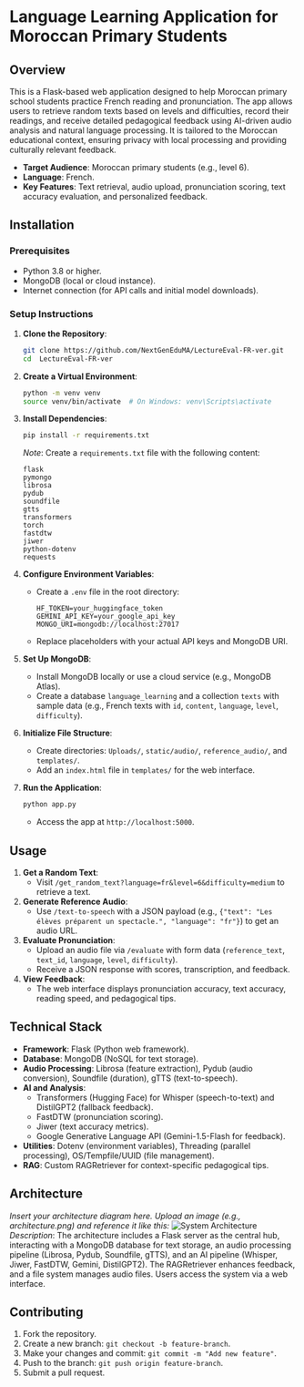 

# Language Learning Application for Moroccan Primary Students

## Overview
This is a Flask-based web application designed to help Moroccan primary school students practice French reading and pronunciation. The app allows users to retrieve random texts based on levels and difficulties, record their readings, and receive detailed pedagogical feedback using AI-driven audio analysis and natural language processing. It is tailored to the Moroccan educational context, ensuring privacy with local processing and providing culturally relevant feedback.

- **Target Audience**: Moroccan primary students (e.g., level 6).
- **Language**: French.
- **Key Features**: Text retrieval, audio upload, pronunciation scoring, text accuracy evaluation, and personalized feedback.

## Installation

### Prerequisites
- Python 3.8 or higher.
- MongoDB (local or cloud instance).
- Internet connection (for API calls and initial model downloads).

### Setup Instructions
1. **Clone the Repository**:
   ```bash
   git clone https://github.com/NextGenEduMA/LectureEval-FR-ver.git
   cd  LectureEval-FR-ver
   ```

2. **Create a Virtual Environment**:
   ```bash
   python -m venv venv
   source venv/bin/activate  # On Windows: venv\Scripts\activate
   ```

3. **Install Dependencies**:
   ```bash
   pip install -r requirements.txt
   ```
   *Note*: Create a `requirements.txt` file with the following content:
   ```
   flask
   pymongo
   librosa
   pydub
   soundfile
   gtts
   transformers
   torch
   fastdtw
   jiwer
   python-dotenv
   requests
   ```

4. **Configure Environment Variables**:
   - Create a `.env` file in the root directory:
     ```
     HF_TOKEN=your_huggingface_token
     GEMINI_API_KEY=your_google_api_key
     MONGO_URI=mongodb://localhost:27017
     ```
   - Replace placeholders with your actual API keys and MongoDB URI.

5. **Set Up MongoDB**:
   - Install MongoDB locally or use a cloud service (e.g., MongoDB Atlas).
   - Create a database `language_learning` and a collection `texts` with sample data (e.g., French texts with `id`, `content`, `language`, `level`, `difficulty`).

6. **Initialize File Structure**:
   - Create directories: `Uploads/`, `static/audio/`, `reference_audio/`, and `templates/`.
   - Add an `index.html` file in `templates/` for the web interface.

7. **Run the Application**:
   ```bash
   python app.py
   ```
   - Access the app at `http://localhost:5000`.

## Usage
1. **Get a Random Text**:
   - Visit `/get_random_text?language=fr&level=6&difficulty=medium` to retrieve a text.
2. **Generate Reference Audio**:
   - Use `/text-to-speech` with a JSON payload (e.g., `{"text": "Les élèves préparent un spectacle.", "language": "fr"}`) to get an audio URL.
3. **Evaluate Pronunciation**:
   - Upload an audio file via `/evaluate` with form data (`reference_text`, `text_id`, `language`, `level`, `difficulty`).
   - Receive a JSON response with scores, transcription, and feedback.
4. **View Feedback**:
   - The web interface displays pronunciation accuracy, text accuracy, reading speed, and pedagogical tips.

## Technical Stack
- **Framework**: Flask (Python web framework).
- **Database**: MongoDB (NoSQL for text storage).
- **Audio Processing**: Librosa (feature extraction), Pydub (audio conversion), Soundfile (duration), gTTS (text-to-speech).
- **AI and Analysis**: 
  - Transformers (Hugging Face) for Whisper (speech-to-text) and DistilGPT2 (fallback feedback).
  - FastDTW (pronunciation scoring).
  - Jiwer (text accuracy metrics).
  - Google Generative Language API (Gemini-1.5-Flash for feedback).
- **Utilities**: Dotenv (environment variables), Threading (parallel processing), OS/Tempfile/UUID (file management).
- **RAG**: Custom RAGRetriever for context-specific pedagogical tips.

## Architecture
*Insert your architecture diagram here. Upload an image (e.g., architecture.png) and reference it like this:*
![System Architecture](LectureEval-FR\FR-EVAL-ARCHITECHTURE.png)
*Description*: The architecture includes a Flask server as the central hub, interacting with a MongoDB database for text storage, an audio processing pipeline (Librosa, Pydub, Soundfile, gTTS), and an AI pipeline (Whisper, Jiwer, FastDTW, Gemini, DistilGPT2). The RAGRetriever enhances feedback, and a file system manages audio files. Users access the system via a web interface.

## Contributing
1. Fork the repository.
2. Create a new branch: `git checkout -b feature-branch`.
3. Make your changes and commit: `git commit -m "Add new feature"`.
4. Push to the branch: `git push origin feature-branch`.
5. Submit a pull request.






